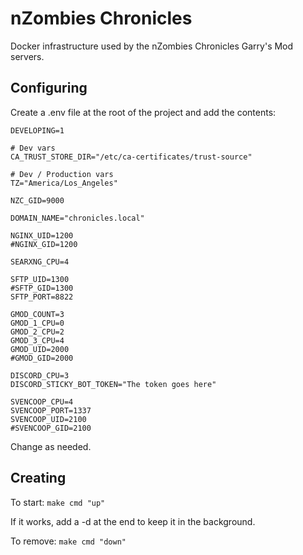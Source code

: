 # nZombies Chronicles
Docker infrastructure used by the nZombies Chronicles Garry's Mod servers. 

## Configuring
Create a .env file at the root of the project and add the contents:

```
DEVELOPING=1

# Dev vars
CA_TRUST_STORE_DIR="/etc/ca-certificates/trust-source"

# Dev / Production vars
TZ="America/Los_Angeles"

NZC_GID=9000

DOMAIN_NAME="chronicles.local"

NGINX_UID=1200
#NGINX_GID=1200

SEARXNG_CPU=4

SFTP_UID=1300
#SFTP_GID=1300
SFTP_PORT=8822

GMOD_COUNT=3
GMOD_1_CPU=0
GMOD_2_CPU=2
GMOD_3_CPU=4
GMOD_UID=2000 
#GMOD_GID=2000

DISCORD_CPU=3
DISCORD_STICKY_BOT_TOKEN="The token goes here"

SVENCOOP_CPU=4
SVENCOOP_PORT=1337
SVENCOOP_UID=2100
#SVENCOOP_GID=2100
```

Change as needed.

## Creating
To start:
`make cmd "up"`

If it works, add a -d at the end to keep it in the background.

To remove:
`make cmd "down"`
